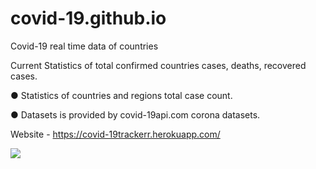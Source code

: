# covid-19.github.io
Covid-19 real time data of countries

Current Statistics of total confirmed countries cases, deaths, recovered cases.

● Statistics of countries and regions total case count.

● Datasets is provided by covid-19api.com corona datasets.

Website - https://covid-19trackerr.herokuapp.com/

<img src="https://lh3.googleusercontent.com/-bcyDGYvmY5s/XrFeW0SCMKI/AAAAAAAAGQE/ktdXt5F1VYs8PI2FhCI8Fz4Z7FIxcYgdwCK8BGAsYHg/s0/Captures.JPG">
